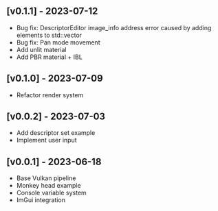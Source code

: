 ## [v0.1.1] - 2023-07-12
- Bug fix: DescriptorEditor image_info address error caused by adding elements to std::vector
- Bug fix: Pan mode movement
- Add unlit material
- Add PBR material + IBL

## [v0.1.0] - 2023-07-09
- Refactor render system

## [v0.0.2] - 2023-07-03
- Add descriptor set example
- Implement user input

## [v0.0.1] - 2023-06-18
- Base Vulkan pipeline
- Monkey head example
- Console variable system
- ImGui integration